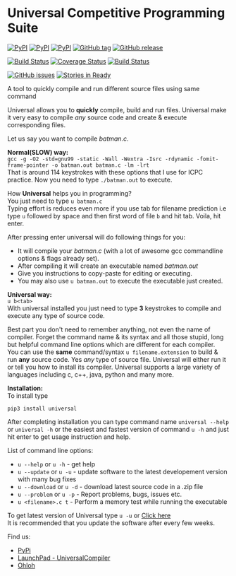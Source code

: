 Universal Competitive Programming Suite
=======================================

[![PyPI](https://img.shields.io/pypi/v/Universal.svg)](https://pypi.python.org/pypi/Universal) [![PyPI](https://img.shields.io/pypi/dm/Universal.svg)](https://pypi.python.org/pypi/Universal) [![PyPI](https://img.shields.io/pypi/l/Universal.svg)](https://pypi.python.org/pypi/Universal) [![GitHub tag](https://img.shields.io/github/tag/shubhamchaudhary/universal.svg)](https://github.com/shubhamchaudhary/universal/releases) [![GitHub release](https://img.shields.io/github/release/shubhamchaudhary/universal.svg)](https://github.com/shubhamchaudhary/universal/releases/latest)

[![Build Status](https://travis-ci.org/shubhamchaudhary/universal.svg)](https://travis-ci.org/shubhamchaudhary/universal) [![Coverage Status](https://coveralls.io/repos/shubhamchaudhary/universal/badge.svg?branch=master)](https://coveralls.io/r/shubhamchaudhary/universal?branch=master) [![Build Status](https://snap-ci.com/shubhamchaudhary/universal/branch/master/build_image)](https://snap-ci.com/shubhamchaudhary/universal/branch/master)

[![GitHub issues](https://img.shields.io/github/issues/shubhamchaudhary/universal.svg?style=plastic)](https://github.com/shubhamchaudhary/universal/issues) [![Stories in Ready](https://badge.waffle.io/shubhamchaudhary/universal.png?label=ready&title=Ready)](https://waffle.io/shubhamchaudhary/universal)

A tool to quickly compile and run different source files using same command  
  
Universal allows you to __quickly__ compile, build and run files. Universal make it very easy to compile _any_ source code and create & execute corresponding files.  
  
Let us say you want to compile _batman.c_.  
  
__Normal(SLOW) way:__  
`gcc -g -O2 -std=gnu99 -static -Wall -Wextra -Isrc -rdynamic -fomit-frame-pointer -o batman.out batman.c -lm -lrt`  
That is around 114 keystrokes with these options that I use for ICPC practice. Now you need to type `./batman.out` to execute. 
  
How __Universal__ helps you in programming?  
You just need to type `u batman.c`  
Typing effort is reduces even more if you use tab for filename prediction i.e type `u` followed by space and then first word of file `b` and hit tab. Voila, hit enter.  
  
After pressing enter universal will do following things for you:  
  * It will compile your _batman.c_  (with a lot of awesome gcc commandline options & flags already set).  
  * After compiling it will create an executable named _batman.out_  
  * Give you instructions to copy-paste for editing or executing.
  * You may also use `u batman.out` to execute the executable just created.  
  
__Universal way:__  
`u b<tab>`  
With universal installed you just need to type __3__ keystrokes to compile and execute any type of source code.  
  
Best part you don't need to remember anything, not even the name of compiler. Forget the command name & its syntax and all those stupid, long but helpful command line options which are different for each compiler.  
You can use the __same__ command/syntax `u filename.extension` to build & run __any__ source code. Yes _any_ type of source file. Universal will either run it or tell you how to install its compiler.  Universal supports a large variety of languages including c, c++, java, python and many more.  
  
  
__Installation:__  
To install type

```
pip3 install universal
```
  
After completing installation you can type command name `universal --help` or `universal -h` or the easiest and fastest version of command `u -h` and just hit enter to get usage instruction and help.  
  
  
List of command line options:  
  * `u --help`     or `u -h` - get help  
  * `u --update`   or `u -u` - update software to the latest developement version with many bug fixes
  * `u --download` or `u -d` - download latest source code in a .zip file
  * `u --problem`  or `u -p` - Report problems, bugs, issues etc.
  * `u <filename>.c t`        - Perform a memory test while running the executable
  
To get latest version of Universal type `u -u` or [Click here](https://github.com/shubhamchaudhary/universal/releases/latest)   
It is recommended that you update the software after every few weeks.  
  
Find us:
  * [PyPi](https://pypi.python.org/pypi/Universal)  
  * [LaunchPad - UniversalCompiler](https://launchpad.net/universalcompiler)  
  * [Ohloh](https://www.ohloh.net/p/UniversalCompiler)
  
  



